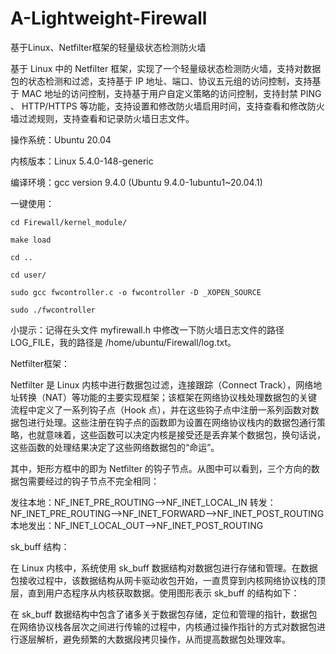 # A-Lightweight-Firewall
基于Linux、Netfilter框架的轻量级状态检测防火墙

基于 Linux 中的 Netfilter 框架，实现了一个轻量级状态检测防火墙，支持对数据包的状态检测和过滤，支持基于 IP 地址、端口、协议五元组的访问控制，支持基于 MAC 地址的访问控制，支持基于用户自定义策略的访问控制，支持封禁 PING 、 HTTP/HTTPS 等功能，支持设置和修改防火墙启用时间，支持查看和修改防火墙过滤规则，支持查看和记录防火墙日志文件。

操作系统：Ubuntu 20.04

内核版本：Linux 5.4.0-148-generic

编译环境：gcc version 9.4.0 (Ubuntu 9.4.0-1ubuntu1~20.04.1)

一键使用：

    cd Firewall/kernel_module/
  
    make load
  
    cd ..
  
    cd user/
  
    sudo gcc fwcontroller.c -o fwcontroller -D _XOPEN_SOURCE
  
    sudo ./fwcontroller

小提示：记得在头文件 myfirewall.h 中修改一下防火墙日志文件的路径 LOG_FILE，我的路径是 /home/ubuntu/Firewall/log.txt。

Netfilter框架：

Netfilter 是 Linux 内核中进行数据包过滤，连接跟踪（Connect Track），网络地址转换（NAT）等功能的主要实现框架；该框架在网络协议栈处理数据包的关键流程中定义了一系列钩子点（Hook 点），并在这些钩子点中注册一系列函数对数据包进行处理。这些注册在钩子点的函数即为设置在网络协议栈内的数据包通行策略，也就意味着，这些函数可以决定内核是接受还是丢弃某个数据包，换句话说，这些函数的处理结果决定了这些网络数据包的“命运”。

其中，矩形方框中的即为 Netfilter 的钩子节点。从图中可以看到，三个方向的数据包需要经过的钩子节点不完全相同：

发往本地：NF_INET_PRE_ROUTING-->NF_INET_LOCAL_IN
转发：NF_INET_PRE_ROUTING-->NF_INET_FORWARD-->NF_INET_POST_ROUTING
本地发出：NF_INET_LOCAL_OUT-->NF_INET_POST_ROUTING

sk_buff 结构：

在 Linux 内核中，系统使用 sk_buff 数据结构对数据包进行存储和管理。在数据包接收过程中，该数据结构从网卡驱动收包开始，一直贯穿到内核网络协议栈的顶层，直到用户态程序从内核获取数据。使用图形表示 sk_buff 的结构如下：

在 sk_buff 数据结构中包含了诸多关于数据包存储，定位和管理的指针，数据包在网络协议栈各层次之间进行传输的过程中，内核通过操作指针的方式对数据包进行逐层解析，避免频繁的大数据段拷贝操作，从而提高数据包处理效率。
